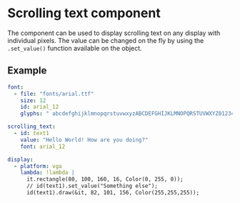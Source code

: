 # Scrolling text component

The component can be used to display scrolling text on any display with individual pixels. The value can be changed on the fly by using the `.set_value()` function available on the object.

## Example

```yaml
font:
  - file: "fonts/arial.ttf"
    size: 12
    id: arial_12
    glyphs: " abcdefghijklmnopqrstuvwxyzABCDEFGHIJKLMNOPQRSTUVWXYZ0123456789!@#$%^&*()-_=+[]{}\\|;:'\",.<>/?`~"

scrolling_text:
  - id: text1
    value: "Hello World! How are you doing?"
    font: arial_12

display:
  - platform: vga
    lambda: !lambda |
      it.rectangle(80, 100, 160, 16, Color(0, 255, 0));
      // id(text1).set_value("Something else");
      id(text1).draw(&it, 82, 101, 156, Color(255,255,255));
```
